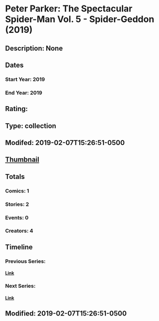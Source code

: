 # Peter Parker: The Spectacular Spider-Man Vol. 5 - Spider-Geddon (2019)
## Description: None
## Dates
### Start Year: 2019
### End Year: 2019
## Rating: 
## Type: collection
## Modifed: 2019-02-07T15:26:51-0500
## [Thumbnail](http://i.annihil.us/u/prod/marvel/i/mg/3/a0/5c5c9471279a1.jpg)
## Totals
### Comics: 1
### Stories: 2
### Events: 0
### Creators: 4
## Timeline
### Previous Series: 
#### [Link]()
### Next Series: 
#### [Link]()
## Modified: 2019-02-07T15:26:51-0500